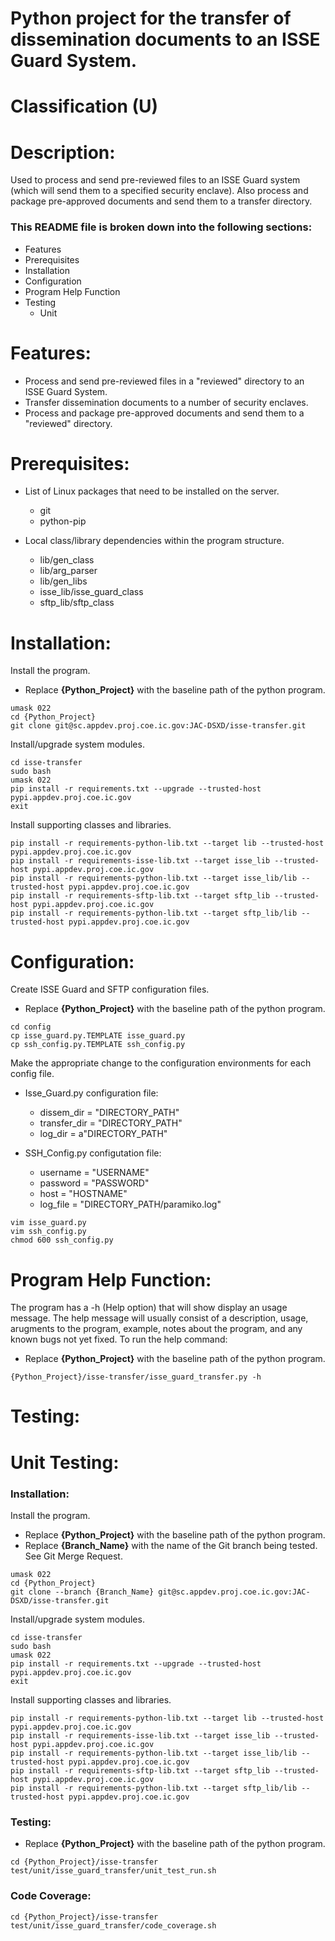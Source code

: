 # Python project for the transfer of dissemination documents to an ISSE Guard System.
# Classification (U)

# Description:
  Used to process and send pre-reviewed files to an ISSE Guard system (which will send them to a specified security enclave).  Also process and package pre-approved documents and send them to a transfer directory.


###  This README file is broken down into the following sections:
  * Features
  * Prerequisites
  * Installation
  * Configuration
  * Program Help Function
  * Testing
    - Unit


# Features:
  * Process and send pre-reviewed files in a "reviewed" directory to an ISSE Guard System.
  * Transfer dissemination documents to a number of security enclaves.
  * Process and package pre-approved documents and send them to a "reviewed" directory.

# Prerequisites:

  * List of Linux packages that need to be installed on the server.
    - git
    - python-pip

  * Local class/library dependencies within the program structure.
    - lib/gen_class
    - lib/arg_parser
    - lib/gen_libs
    - isse_lib/isse_guard_class
    - sftp_lib/sftp_class


# Installation:

Install the program.
  * Replace **{Python_Project}** with the baseline path of the python program.

```
umask 022
cd {Python_Project}
git clone git@sc.appdev.proj.coe.ic.gov:JAC-DSXD/isse-transfer.git
```

Install/upgrade system modules.

```
cd isse-transfer
sudo bash
umask 022
pip install -r requirements.txt --upgrade --trusted-host pypi.appdev.proj.coe.ic.gov
exit
```

Install supporting classes and libraries.
```
pip install -r requirements-python-lib.txt --target lib --trusted-host pypi.appdev.proj.coe.ic.gov
pip install -r requirements-isse-lib.txt --target isse_lib --trusted-host pypi.appdev.proj.coe.ic.gov
pip install -r requirements-python-lib.txt --target isse_lib/lib --trusted-host pypi.appdev.proj.coe.ic.gov
pip install -r requirements-sftp-lib.txt --target sftp_lib --trusted-host pypi.appdev.proj.coe.ic.gov
pip install -r requirements-python-lib.txt --target sftp_lib/lib --trusted-host pypi.appdev.proj.coe.ic.gov
```

# Configuration:

Create ISSE Guard and SFTP configuration files.
  * Replace **{Python_Project}** with the baseline path of the python program.

```
cd config
cp isse_guard.py.TEMPLATE isse_guard.py
cp ssh_config.py.TEMPLATE ssh_config.py
```

Make the appropriate change to the configuration environments for each config file.
 * Isse_Guard.py configuration file:
   - dissem_dir = "DIRECTORY_PATH"
   - transfer_dir = "DIRECTORY_PATH"
   - log_dir = a"DIRECTORY_PATH"

 * SSH_Config.py configutation file:
   - username = "USERNAME"
   - password = "PASSWORD"
   - host = "HOSTNAME"
   - log_file = "DIRECTORY_PATH/paramiko.log"

```
vim isse_guard.py
vim ssh_config.py
chmod 600 ssh_config.py
```


# Program Help Function:

  The program has a -h (Help option) that will show display an usage message.  The help message will usually consist of a description, usage, arugments to the program, example, notes about the program, and any known bugs not yet fixed.  To run the help command:
  * Replace **{Python_Project}** with the baseline path of the python program.

```
{Python_Project}/isse-transfer/isse_guard_transfer.py -h
```


# Testing:

# Unit Testing:

### Installation:

Install the program.
  * Replace **{Python_Project}** with the baseline path of the python program.
  * Replace **{Branch_Name}** with the name of the Git branch being tested.  See Git Merge Request.

```
umask 022
cd {Python_Project}
git clone --branch {Branch_Name} git@sc.appdev.proj.coe.ic.gov:JAC-DSXD/isse-transfer.git
```

Install/upgrade system modules.

```
cd isse-transfer
sudo bash
umask 022
pip install -r requirements.txt --upgrade --trusted-host pypi.appdev.proj.coe.ic.gov
exit
```

Install supporting classes and libraries.

```
pip install -r requirements-python-lib.txt --target lib --trusted-host pypi.appdev.proj.coe.ic.gov
pip install -r requirements-isse-lib.txt --target isse_lib --trusted-host pypi.appdev.proj.coe.ic.gov
pip install -r requirements-python-lib.txt --target isse_lib/lib --trusted-host pypi.appdev.proj.coe.ic.gov
pip install -r requirements-sftp-lib.txt --target sftp_lib --trusted-host pypi.appdev.proj.coe.ic.gov
pip install -r requirements-python-lib.txt --target sftp_lib/lib --trusted-host pypi.appdev.proj.coe.ic.gov
```

### Testing:
  * Replace **{Python_Project}** with the baseline path of the python program.

```
cd {Python_Project}/isse-transfer
test/unit/isse_guard_transfer/unit_test_run.sh
```

### Code Coverage:
```
cd {Python_Project}/isse-transfer
test/unit/isse_guard_transfer/code_coverage.sh
```

